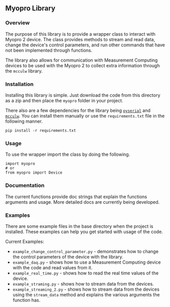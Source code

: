 ## Myopro Library
### Overview

The purpose of this library is to provide a wrapper class to interact with Myopro 2 device. The class provides methods to stream and read data, change the device's control parameters, and run other commands that have not been implemented through functions. 

The library also allows for communication with Measurement Computing devices to be used with the Myopro 2 to collect extra information through the `mcculw` library.

### Installation

Installing this library is simple. Just download the code from this directory as a zip and then place the `myopro` folder in your project. 

There also are a few dependencies for the library being [`pyserial`](https://pypi.org/project/pyserial/) and [`mcculw`](https://github.com/mccdaq/mcculw). You can install them manually or use the `requirements.txt` file in the following manner.
```
pip install -r requirements.txt
```

### Usage 

To use the wrapper import the class by doing the following.
```
import myopro 
# or
from myopro import Device
```

### Documentation

The current functions provide doc strings that explain the functions arguments and usage. More detailed docs are currently being developed.

### Examples

There are some example files in the base directory when the project is installed. These examples can help you get started with usage of the code.

Current Examples:

- `example_change_control_parameter.py` - demonstrates how to change the control parameters of the device with the library.
- `example_daq.py` - shows how to use a Measurement Computing device with the code and read values from it.
- `example_real_time.py` - shows how to read the real time values of the device.
- `example_straming.py` - shows how to stream data from the devices.
- `example_streaming_2.py` - shows how to stream data from the devices using the `stream_data` method and explains the various arguments the function has.
